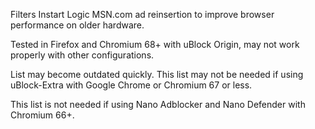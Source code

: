 Filters Instart Logic MSN.com ad reinsertion to improve browser performance on older hardware.

Tested in Firefox and Chromium 68+ with uBlock Origin, may not work properly with other configurations.

List may become outdated quickly. This list may not be needed if using uBlock-Extra with Google Chrome or Chromium 67 or less.

This list is not needed if using Nano Adblocker and Nano Defender with Chromium 66+.
